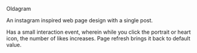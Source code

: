 Oldagram

An instagram inspired web page design with a single post.

Has a small interaction event, wherein while you click the portrait or heart icon, the number of likes increases. Page refresh brings it back to default value. 
